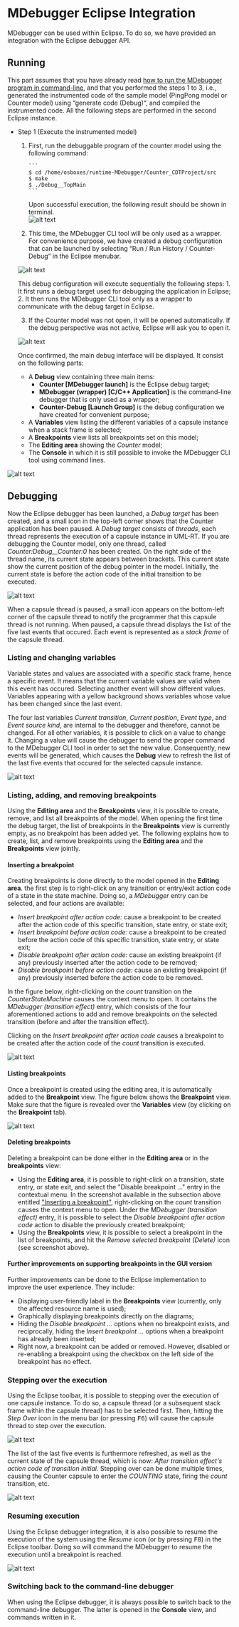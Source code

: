 # MDebugger Eclipse Integration
MDebugger can be used within Eclipse. To do so, we have provided an integration with the Eclipse debugger API.

## Running
This part assumes that you have already read [how to run the MDebugger program in command-line](https://github.com/moji1/MDebugger), and that you performed the steps 1 to 3, i.e., generated the instrumented code of the sample model (PingPong model or Counter model) using “generate code (Debug)“, and compiled the instrumented code. All the following steps are performed in the second Eclipse instance.

- Step 1 (Execute the instrumented model)
  1. First, run the debuggable program of the counter model using the following command:
    
         ```
         $ cd /home/osboxes/runtime-MDebugger/Counter_CDTProject/src
         $ make
         $ ./Debug__TopMain
         ```
     Upon successful execution, the following result should be shown in terminal.  
            ![alt text](../screenshots/run-debuggable.png)
            
  2. This time, the MDebugger CLI tool will be only used as a wrapper. For convenience purpose, we have created a debug configuration that can be launched by selecting “Run / Run History / Counter-Debug“ in the Eclipse menubar. 
  
  ![alt text](screenshots/1-debug-config.png)
  
  This debug configuration will execute sequentially the following steps:
      1. It first runs a debug target used for debugging the application in Eclipse;
      2. It then runs the MDebugger CLI tool only as a wrapper to communicate with the debug target in Eclipse.
      
  3. If the Counter model was not open, it will be opened automatically. If the debug perspective was not active, Eclipse will ask you to open it. 
  
    ![alt text](screenshots/2-confirm-dialog.png)
    
    Once confirmed, the main debug interface will be displayed. It consist on the following parts:
  
    * A **Debug** view containing three main items: 
      * **Counter [MDebugger launch]** is the Eclipse debug target;
      * **MDebugger (wrapper) [C/C++ Application]** is the command-line debugger that is only used as a wrapper;
      * **Counter-Debug [Launch Group]** is the debug configuration we have created for convenient purpose;
    * A **Variables** view listing the different variables of a capsule instance when a stack frame is selected;
    * A **Breakpoints** view lists all breakpoints set on this model;
    * The **Editing area** showing the *Counter* model;
    * The **Console** in which it is still possible to invoke the MDebugger CLI tool using command lines. 
      
       
![alt text](screenshots/3-eclipse-debugger.png)
    
   
## Debugging

Now the Eclipse debugger has been launched, a *Debug target* has been created, and a small icon in the top-left corner shows that the Counter application has been paused. A *Debug target* consists of *threads*, each thread represents the execution of a capsule instance in UML-RT. If you are debugging the Counter model, only one thread, called *Counter:Debug\_\_Counter:0* has been created. On the right side of the thread name, its current state appears between brackets. This current state show the current position of the debug pointer in the model. Initially, the current state is before the action code of the initial transition to be executed.

![alt text](screenshots/4-stackframes.png)

When a capsule thread is paused, a small icon appears on the bottom-left corner of the capsule thread to notify the programmer that this capsule thread is not running. When paused, a capsule thread displays the list of the five last events that occured. Each event is represented as a *stack frame* of the capsule thread. 

### Listing and changing variables

Variable states and values are associated with a specific stack frame, hence a specific event. It means that the current variable values are valid when this event has occured. Selecting another event will show different values. Variables appearing with a yellow background shows variables whose value has been changed since the last event.

The four last variables *Current transition*, *Current position*, *Event type*, and *Event source kind*, are internal to the debugger and therefore, cannot be changed. For all other variables, it is possible to click on a value to change it. Changing a value will cause the debugger to send the proper command to the MDebugger CLI tool in order to set the new value. Consequently, new events will be generated, which causes the **Debug** view to refresh the list of the last five events that occured for the selected capsule instance.

![alt text](screenshots/5-value-change.png)


### Listing, adding, and removing breakpoints

Using the **Editing area** and the **Breakpoints** view, it is possible to create, remove, and list all breakpoints of the model. When opening the first time the debug target, the list of breakpoints in the **Breakpoints** view is currently empty, as no breakpoint has been added yet. The following explains how to create, list, and remove breakpoints using the **Editing area** and the **Breakpoints** view jointly.

#### Inserting a breakpoint

Creating breakpoints is done directly to the model opened in the **Editing area**. the first step is to right-click on any transition or entry/exit action code of a state in the state machine. Doing so, a *MDebugger* entry can be selected, and four actions are available:
- *Insert breakpoint after action code:* cause a breakpoint to be created after the action code of this specific transition, state entry, or state exit;
- *Insert breakpoint before action code:* cause a breakpoint to be created before the action code of this specific transition, state entry, or state exit;
- *Disable breakpoint after action code:* cause an existing breakpoint (if any) previously inserted after the action code to be removed;
- *Disable breakpoint before action code:* cause an existing breakpoint (if any) previously inserted before the action code to be removed.

In the figure below, right-clicking on the *count* transition on the *CounterStateMachine* causes the context menu to open. It contains the *MDebugger (transition effect)* entry, which consists of the four aforementioned actions to add and remove breakpoints on the selected transition (before and after the transition effect).

Clicking on the *Insert breakpoint after action code* causes a breakpoint to be created after the action code of the *count* transition is executed.

![alt text](screenshots/6-insert-breakpoint.png)

#### Listing breakpoints

Once a breakpoint is created using the editing area, it is automatically added to the **Breakpoint** view. The figure below shows the **Breakpoint** view. Make sure that the figure is revealed over the **Variables** view (by clicking on the **Breakpoint** tab).

![alt text](screenshots/7-breakpoints-list.png)

#### Deleting breakpoints

Deleting a breakpoint can be done either in the **Editing area** or in the **breakpoints** view:

* Using the **Editing area**, it is possible to right-click on a transition, state entry, or state exit, and select the "Disable breakpoint ..." entry in the contextual menu. In the screenshot available in the subsection above entitled ["Inserting a breakpoint"](https://github.com/moji1/MDebugger/blob/master/MDebugger-Eclipse-GUI/README.md#inserting-a-breakpoint), right-clicking on the *count* transition causes the context menu to open. Under the *MDebugger (transition effect)* entry, it is possible to select the *Disable breakpoint after action code* action to disable the previously created breakpoint;
* Using the **Breakpoints** view, it is possible to select a breakpoint in the list of breakpoints, and hit the *Remove selected breakpoint (Delete)* icon (see screenshot above).

#### Further improvements on supporting breakpoints in the GUI version

Further improvements can be done to the Eclipse implementation to improve the user experience. They include:
- Displaying user-friendly label in the **Breakpoints** view (currently, only the affected resource name is used);
- Graphically displaying breakpoints directly on the diagrams;
- Hiding the *Disable breakpoint ...* options when no breakpoint exists, and reciprocally, hiding the *Insert breakpoint ...* options when a breakpoint has already been inserted;
- Right now, a breakpoint can be added or removed. However, disabled or re-enabling a breakpoint using the checkbox on the left side of the breakpoint has no effect.

### Stepping over the execution

Using the Eclipse toolbar, it is possible to stepping over the execution of one capsule instance. To do so, a capsule thread (or a subsequent stack frame within the capsule thread) has to be selected first. Then, hitting the *Step Over* icon in the menu bar (or pressing <kbd>F6</kbd>) will cause the capsule thread to step over the execution.

![alt text](screenshots/8-step-over.png)

The list of the last five events is furthermore refreshed, as well as the current state of the capsule thread, which is now: *After transition effect's action code of transition initial*. Stepping over can be done multiple times, causing the Counter capsule to enter the *COUNTING* state, firing the *count* transition, etc.

![alt text](screenshots/9-step-over-result.png)



### Resuming execution

Using the Eclipse debugger integration, it is also possible to resume the execution of the system using the *Resume* icon (or by pressing <kbd>F8</kbd>) in the Eclipse toolbar. Doing so will command the MDebugger to resume the execution until a breakpoint is reached.

![alt text](screenshots/10-resume.png)

### Switching back to the command-line debugger

When using the Eclipse debugger, it is always possible to switch back to the command-line debugger. The latter is opened in the **Console** view, and commands written in it.
